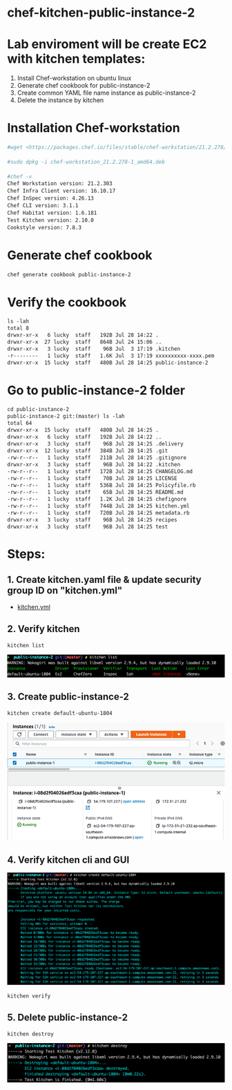 # chef-kitchen-public-instance-2

# Lab enviroment will be create EC2 with kitchen templates: 
1. Install Chef-workstation on ubuntu linux
2. Generate chef cookbook for public-instance-2
3. Create common YAML file name instance as public-instance-2
4. Delete the instance by kitchen

# Installation Chef-workstation 
```bash
#wget <https://packages.chef.io/files/stable/chef-workstation/21.2.278/ubuntu/20.04/chef-workstation_21.2.278-1_amd64.deb>

#sudo dpkg -i chef-workstation_21.2.278-1_amd64.deb

#chef -v
Chef Workstation version: 21.2.303
Chef Infra Client version: 16.10.17
Chef InSpec version: 4.26.13
Chef CLI version: 3.1.1
Chef Habitat version: 1.6.181
Test Kitchen version: 2.10.0
Cookstyle version: 7.8.3

```


# Generate chef cookbook 
```bash
chef generate cookbook public-instance-2
```

# Verify the cookbook
```
ls -lah
total 8
drwxr-xr-x   6 lucky  staff   192B Jul 28 14:22 .
drwxr-xr-x  27 lucky  staff   864B Jul 24 15:06 ..
drwxr-xr-x   3 lucky  staff    96B Jul  3 17:19 .kitchen
-r--------   1 lucky  staff   1.6K Jul  3 17:19 xxxxxxxxxx-xxxx.pem
drwxr-xr-x  15 lucky  staff   480B Jul 28 14:25 public-instance-2
```

# Go to public-instance-2 folder 
```
cd public-instance-2
public-instance-2 git:(master) ls -lah
total 64
drwxr-xr-x  15 lucky  staff   480B Jul 28 14:25 .
drwxr-xr-x   6 lucky  staff   192B Jul 28 14:22 ..
drwxr-xr-x   3 lucky  staff    96B Jul 28 14:25 .delivery
drwxr-xr-x  12 lucky  staff   384B Jul 28 14:25 .git
-rw-r--r--   1 lucky  staff   211B Jul 28 14:25 .gitignore
drwxr-xr-x   3 lucky  staff    96B Jul 28 14:22 .kitchen
-rw-r--r--   1 lucky  staff   172B Jul 28 14:25 CHANGELOG.md
-rw-r--r--   1 lucky  staff    70B Jul 28 14:25 LICENSE
-rw-r--r--   1 lucky  staff   536B Jul 28 14:25 Policyfile.rb
-rw-r--r--   1 lucky  staff    65B Jul 28 14:25 README.md
-rw-r--r--   1 lucky  staff   1.2K Jul 28 14:25 chefignore
-rw-r--r--   1 lucky  staff   744B Jul 28 14:25 kitchen.yml
-rw-r--r--   1 lucky  staff   720B Jul 28 14:25 metadata.rb
drwxr-xr-x   3 lucky  staff    96B Jul 28 14:25 recipes
drwxr-xr-x   3 lucky  staff    96B Jul 28 14:25 test
```

# Steps: 


## 1. Create kitchen.yaml file & update security group ID on "kitchen.yml"
- [kitchen.yml](./kitchen.yml)


## 2. Verify kitchen

```
kitchen list
```
![header image](verify.png)

## 3. Create public-instance-2 
```
kitchen create default-ubuntu-1804
```

![header image](instance.png)

## 4. Verify kitchen cli and GUI

![header image](EC2.png)

```
kitchen verify
```

## 5. Delete public-instance-2

```
kitchen destroy
```
![header image](destory.png)
